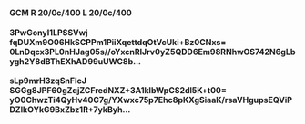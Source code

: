 #### GCM R 20/0c/400 L 20/0c/400
**3PwGonyI1LPSSVwj**<br/>**fqDUXm9O06HkSCPPm1PiiXqettdqOtVcUki+Bz0CNxs=**<br/>**0LnDqcx3PL0nHJag05s//oYxcnRlJrv0yZ5QDD6Em98RNhwOS742N6gLbygh2Y8dBThEXhAD99uUWC8b...**<br/><br/>
**sLp9mrH3zqSnFIcJ**<br/>**SGGg8JPF60gZqjZCFredNXZ+3A1klbWpCS2dl5K+t00=**<br/>**yO0ChwzTi4QyHv40C7g/YXwxc75p7Ehc8pKXgSiaaK/rsaVHgupsEQViPDZIkOYkG9BxZbz1R+7ykByh...**